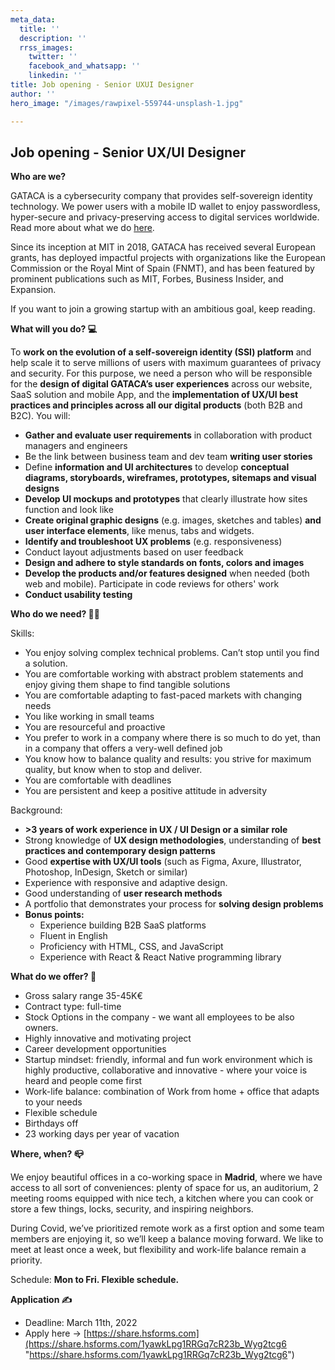 ```yaml
---
meta_data:
  title: ''
  description: ''
  rrss_images:
    twitter: ''
    facebook_and_whatsapp: ''
    linkedin: ''
title: Job opening - Senior UXUI Designer
author: ''
hero_image: "/images/rawpixel-559744-unsplash-1.jpg"

---
```

## Job opening - Senior UX/UI Designer

**Who are we?**

GATACA is a cybersecurity company that provides self-sovereign identity technology. We power users with a mobile ID wallet to enjoy passwordless, hyper-secure and privacy-preserving access to digital services worldwide. Read more about what we do [here](https://gataca.io/blog/ssi-essentials-everything-you-need-to-know-about-decentralized-identity).

Since its inception at MIT in 2018, GATACA has received several European grants, has deployed impactful projects with organizations like the European Commission or the Royal Mint of Spain (FNMT), and has been featured by prominent publications such as MIT, Forbes, Business Insider, and Expansion.

If you want to join a growing startup with an ambitious goal, keep reading.

**What will you do? 💻**

To **work on the evolution of a self-sovereign identity (SSI) platform** and help scale it to serve millions of users with maximum guarantees of privacy and security. For this purpose, we need a person who will be responsible for the **design of digital GATACA’s user experiences** across our website, SaaS solution and mobile App, and the **implementation of UX/UI best practices and principles across all our digital products** (both B2B and B2C). You will:

* **Gather and evaluate user requirements** in collaboration with product managers and engineers
* Be the link between business team and dev team **writing user stories**
* Define **information and UI architectures** to develop **conceptual diagrams, storyboards, wireframes, prototypes, sitemaps and visual designs**
* **Develop UI mockups and prototypes** that clearly illustrate how sites function and look like
* **Create original graphic designs** (e.g. images, sketches and tables) **and user interface elements**, like menus, tabs and widgets.
* **Identify and troubleshoot UX problems** (e.g. responsiveness)
* Conduct layout adjustments based on user feedback
* **Design and adhere to style standards on fonts, colors and images**
* **Develop the products and/or features designed** when needed (both web and mobile). Participate in code reviews for others' work
* **Conduct usability testing**

**Who do we need? 🤼‍♀️**

Skills:

* You enjoy solving complex technical problems. Can’t stop until you find a solution.
* You are comfortable working with abstract problem statements and enjoy giving them shape to find tangible solutions
* You are comfortable adapting to fast-paced markets with changing needs
* You like working in small teams
* You are resourceful and proactive
* You prefer to work in a company where there is so much to do yet, than in a company that offers a very-well defined job
* You know how to balance quality and results: you strive for maximum quality, but know when to stop and deliver.
* You are comfortable with deadlines
* You are persistent and keep a positive attitude in adversity

Background:

* **>3 years of work experience in UX / UI Design or a similar role**
* Strong knowledge of **UX design methodologies**, understanding of **best practices and contemporary design patterns**
* Good **expertise with UX/UI tools**  (such as Figma, Axure, Illustrator, Photoshop, InDesign, Sketch or similar)
* Experience with responsive and adaptive design.
* Good understanding of **user research methods**
* A portfolio that demonstrates your process for **solving design problems**
* **Bonus points:**
  * Experience building B2B SaaS platforms
  * Fluent in English
  * Proficiency with HTML, CSS, and JavaScript
  * Experience with React & React Native programming library

**What do we offer? 🤝**

* Gross salary range 35-45K€
* Contract type: full-time
* Stock Options in the company - we want all employees to be also owners.
* Highly innovative and motivating project
* Career development opportunities
* Startup mindset: friendly, informal and fun work environment which is highly productive, collaborative and innovative - where your voice is heard and people come first
* Work-life balance: combination of Work from home + office that adapts to your needs
* Flexible schedule
* Birthdays off
* 23 working days per year of vacation

**Where, when? 📪**

We enjoy beautiful offices in a co-working space in **Madrid**, where we have access to all sort of conveniences: plenty of space for us, an auditorium, 2 meeting rooms equipped with nice tech, a kitchen where you can cook or store a few things, locks, security, and inspiring neighbors.

During Covid, we’ve prioritized remote work as a first option and some team members are enjoying it, so we’ll keep a balance moving forward. We like to meet at least once a week, but flexibility and work-life balance remain a priority.

Schedule: **Mon to Fri. Flexible schedule.**

**Application ✍**

* Deadline: March 11th, 2022
* Apply here →  [https://share.hsforms.com](https://share.hsforms.com/1yawkLpg1RRGq7cR23b_Wyg2tcg6 "https://share.hsforms.com/1yawkLpg1RRGq7cR23b_Wyg2tcg6")